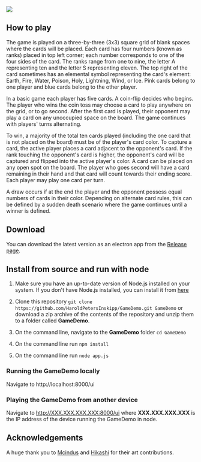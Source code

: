 <img src="static/Screenshot.png">

## How to play
The game is played on a three-by-three (3x3) square grid of blank spaces where the cards will be placed. Each card has four numbers (known as ranks) placed in top left corner; each number corresponds to one of the four sides of the card. The ranks range from one to nine, the letter A representing ten and the letter S representing eleven. The top right of the card sometimes has an elemental symbol representing the card's element: Earth, Fire, Water, Poison, Holy, Lightning, Wind, or Ice. Pink cards belong to one player and blue cards belong to the other player.

In a basic game each player has five cards. A coin-flip decides who begins. The player who wins the coin toss may choose a card to play anywhere on the grid, or to go second. After the first card is played, their opponent may play a card on any unoccupied space on the board. The game continues with players' turns alternating. 

To win, a majority of the total ten cards played (including the one card that is not placed on the board) must be of the player's card color. To capture a card, the active player places a card adjacent to the opponent's card. If the rank touching the opponent's card is higher, the opponent's card will be captured and flipped into the active player's color. A card can be placed on any open spot on the board. The player who goes second will have a card remaining in their hand and that card will count towards their ending score. Each player may play one card per turn.

A draw occurs if at the end the player and the opponent possess equal numbers of cards in their color. Depending on alternate card rules, this can be defined by a sudden death scenario where the game continues until a winner is defined.

## Download
You can download the latest version as an electron app from the [Release page](https://github.com/HaroldPetersInskipp/GameDemo/releases).

## Install from source and run with node

1. Make sure you have an up-to-date version of Node.js installed on your system. If you don't have Node.js installed, you can install it from [here](http://nodejs.org/)

1. Clone this repository ```git clone https://github.com/HaroldPetersInskipp/GameDemo.git GameDemo```
or download a zip archive of the contents of the repository and unzip them to a folder called **GameDemo**.

1. On the command line, navigate to the **GameDemo** folder ```cd GameDemo```

1. On the command line run ```npm install```

1. On the command line run ```node app.js```

### Running the GameDemo locally
Navigate to http://localhost:8000/ui

### Playing the GameDemo from another device
Navigate to http://XXX.XXX.XXX.XXX:8000/ui where **XXX.XXX.XXX.XXX** is the IP address of the device running the GameDemo in node.

## Acknowledgements
A huge thank you to [Mcindus](https://forums.qhimm.com/index.php?action=profile;u=22685) and [Hikashi](https://forums.qhimm.com/index.php?action=profile;u=30986) for their art contributions.
